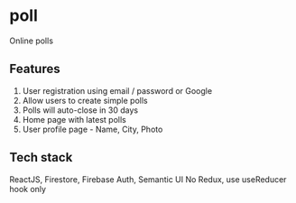 # poll
Online polls

## Features
1) User registration using email / password or Google
2) Allow users to create simple polls
3) Polls will auto-close in 30 days
4) Home page with latest polls
5) User profile page - Name, City, Photo

## Tech stack
ReactJS, Firestore, Firebase Auth, Semantic UI
No Redux, use useReducer hook only

